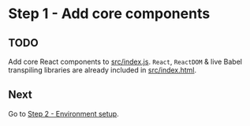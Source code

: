 # Step 1 - Add core components

## TODO

Add core React components to [src/index.js](src/index.js). `React`, `ReactDOM` & live Babel transpiling libraries are already included in [src/index.html](src/index.html).

## Next

Go to [Step 2 - Environment setup](https://github.com/benmvp/react-workshop/tree/master/02-env-setup).
